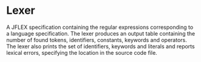 # Lexer
A  JFLEX specification containing the regular expressions corresponding to a language specification. The lexer produces an output table containing the number of found tokens, identifiers, constants, keywords and operators. The lexer also prints the set of identifiers, keywords and literals and reports lexical errors, specifying the location in the source code file. 
